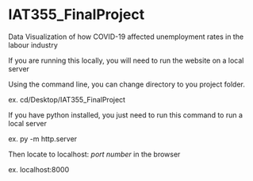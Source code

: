 # IAT355_FinalProject
Data Visualization of how COVID-19 affected unemployment rates in the labour industry

If you are running  this locally, you will need to run the website on a local server

Using the command line, you can change directory to you project folder.

ex. cd/Desktop/IAT355_FinalProject

If you have python installed, you just need to run this command to run a local server

ex. py -m http.server

Then locate to localhost: *port number* in the browser

ex. localhost:8000
